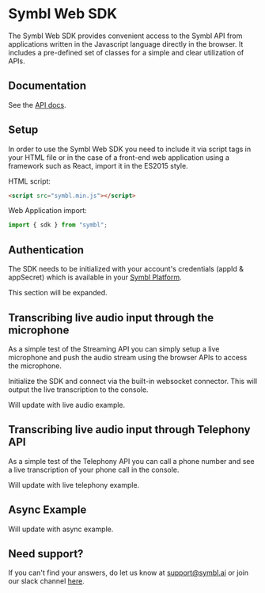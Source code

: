 # Symbl Web SDK

The Symbl Web SDK provides convenient access to the Symbl API from applications written in the Javascript language directly in the browser. It includes a pre-defined set of classes for a simple and clear utilization of APIs.

## Documentation

See the [API docs](https://docs.symbl.ai/docs/).

## Setup

In order to use the Symbl Web SDK you need to include it via script tags in your HTML file or in the case of a front-end web application using a framework such as React, import it in the ES2015 style.

HTML script:
```html
<script src="symbl.min.js"></script>
```

Web Application import:
```js
import { sdk } from "symbl";
```

## Authentication

The SDK needs to be initialized with your account's credentials (appId & appSecret) which is
available in your [Symbl Platform][api-keys].

This section will be expanded.

## Transcribing live audio input through the microphone

As a simple test of the Streaming API you can simply setup a live microphone and push the audio stream using the browser APIs to access the microphone.

Initialize the SDK and connect via the built-in websocket connector. This will output the live transcription to the console.

Will update with live audio example.

<!-- If you'd like to see a more in-depth examples for the Streaming API, please take a look at the extended Streaming examples [here][Streaming-Examples]. -->

## Transcribing live audio input through Telephony API

As a simple test of the Telephony API you can call a phone number and see a live transcription of your phone call in the console.

Will update with live telephony example.

<!-- If you'd like to see a more in-depth examples for the Telephony API, please take a look at the extended Telephony examples [here][Telephony-Examples]. -->

## Async Example

Will update with async example.

## Need support?

<!-- If you are looking for some specific use cases and more in-depth examples do check our [examples][examples] folder. -->

If you can't find your answers, do let us know at support@symbl.ai or join our slack channel [here][slack-invite].

[api-keys]: https://platform.symbl.ai/#/login
[symbl-docs]: https://docs.symbl.ai/docs/javascript-sdk/introduction
[streaming_api-docs]: https://docs.symbl.ai/docs/streamingapi/introduction
[telephony_api-docs]: https://docs.symbl.ai/docs/telephony/introduction
[async_text-docs]: https://docs.symbl.ai/docs/async-api/overview/text/post-text/
[async_audio-docs]: https://docs.symbl.ai/docs/async-api/overview/audio/post-audio
[examples]: examples
[slack-invite]: https://symbldotai.slack.com/join/shared_invite/zt-4sic2s11-D3x496pll8UHSJ89cm78CA#/
[streaming-examples]: examples/Streaming_API
[telephony-examples]: examples/Telephony_API